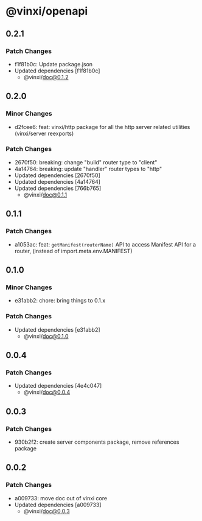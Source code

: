 # @vinxi/openapi

## 0.2.1

### Patch Changes

- f1f81b0c: Update package.json
- Updated dependencies [f1f81b0c]
  - @vinxi/doc@0.1.2

## 0.2.0

### Minor Changes

- d2fcee6: feat: vinxi/http package for all the http server related utilities (vinxi/server reexports)

### Patch Changes

- 2670f50: breaking: change "build" router type to "client"
- 4a14764: breaking: update "handler" router types to "http"
- Updated dependencies [2670f50]
- Updated dependencies [4a14764]
- Updated dependencies [766b765]
  - @vinxi/doc@0.1.1

## 0.1.1

### Patch Changes

- a1053ac: feat: `getManifest(routerName)` API to access Manifest API for a router, (instead of import.meta.env.MANIFEST)

## 0.1.0

### Minor Changes

- e31abb2: chore: bring things to 0.1.x

### Patch Changes

- Updated dependencies [e31abb2]
  - @vinxi/doc@0.1.0

## 0.0.4

### Patch Changes

- Updated dependencies [4e4c047]
  - @vinxi/doc@0.0.4

## 0.0.3

### Patch Changes

- 930b2f2: create server components package, remove references package

## 0.0.2

### Patch Changes

- a009733: move doc out of vinxi core
- Updated dependencies [a009733]
  - @vinxi/doc@0.0.3
